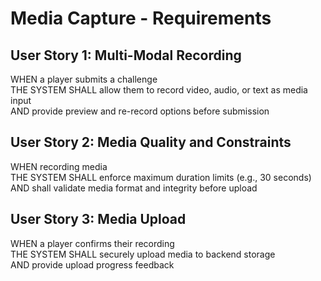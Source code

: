 # Media Capture - Requirements

## User Story 1: Multi-Modal Recording

WHEN a player submits a challenge  
THE SYSTEM SHALL allow them to record video, audio, or text as media input  
AND provide preview and re-record options before submission

## User Story 2: Media Quality and Constraints

WHEN recording media  
THE SYSTEM SHALL enforce maximum duration limits (e.g., 30 seconds)  
AND shall validate media format and integrity before upload

## User Story 3: Media Upload

WHEN a player confirms their recording  
THE SYSTEM SHALL securely upload media to backend storage  
AND provide upload progress feedback
